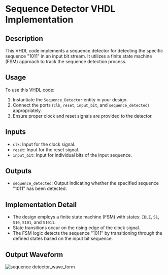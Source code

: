 # Sequence Detector VHDL Implementation

## Description

This VHDL code implements a sequence detector for detecting the specific sequence "1011" in an input bit stream. It utilizes a finite state machine (FSM) approach to track the sequence detection process.

## Usage

To use this VHDL code:

1. Instantiate the `Sequence_Detector` entity in your design.
2. Connect the ports (`clk`, `reset`, `input_bit`, and `sequence_detected`) appropriately.
3. Ensure proper clock and reset signals are provided to the detector.

## Inputs

- `clk`: Input for the clock signal.
- `reset`: Input for the reset signal.
- `input_bit`: Input for individual bits of the input sequence.

## Outputs

- `sequence_detected`: Output indicating whether the specified sequence "1011" has been detected.

## Implementation Detail

- The design employs a finite state machine (FSM) with states: `IDLE`, `S1`, `S10`, `S101`, and `S1011`.
- State transitions occur on the rising edge of the clock signal.
- The FSM logic detects the sequence "1011" by transitioning through the defined states based on the input bit sequence.


## Output Waveform
![sequence detector_wave_form](https://github.com/ashishbasaula/Embeeded-/assets/32863612/598273a5-a7a0-4e62-bc60-73f16be65d75)
